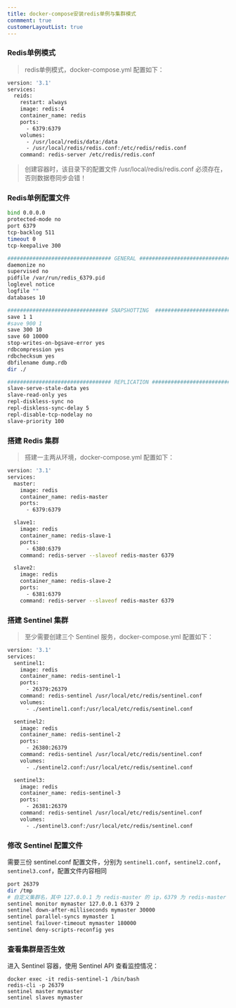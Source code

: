 ```yaml
---
title: docker-compose安装redis单例与集群模式
conmment: true
customerLayoutList: true
---
```


### Redis单例模式

> redis单例模式，docker-compose.yml 配置如下：

```sh
version: '3.1'
services:
  reids:
    restart: always
    image: redis:4
    container_name: redis
    ports:
      - 6379:6379
    volumes:
      - /usr/local/redis/data:/data
      - /usr/local/redis/redis.conf:/etc/redis/redis.conf
    command: redis-server /etc/redis/redis.conf
```
> 创建容器时，该目录下的配置文件 /usr/local/redis/redis.conf 必须存在，否则数据卷同步会错！

### Redis单例配置文件

```sh
bind 0.0.0.0
protected-mode no
port 6379
tcp-backlog 511
timeout 0
tcp-keepalive 300

################################# GENERAL #####################################
daemonize no
supervised no
pidfile /var/run/redis_6379.pid
loglevel notice
logfile ""
databases 10

################################ SNAPSHOTTING  ################################
save 1 1
#save 900 1
save 300 10
save 60 10000
stop-writes-on-bgsave-error yes
rdbcompression yes
rdbchecksum yes
dbfilename dump.rdb
dir ./

################################# REPLICATION #################################
slave-serve-stale-data yes
slave-read-only yes
repl-diskless-sync no
repl-diskless-sync-delay 5
repl-disable-tcp-nodelay no
slave-priority 100
```

### 搭建 Redis 集群

>搭建一主两从环境，docker-compose.yml 配置如下：

```sh
version: '3.1'
services:
  master:
    image: redis
    container_name: redis-master
    ports:
      - 6379:6379

  slave1:
    image: redis
    container_name: redis-slave-1
    ports:
      - 6380:6379
    command: redis-server --slaveof redis-master 6379

  slave2:
    image: redis
    container_name: redis-slave-2
    ports:
      - 6381:6379
    command: redis-server --slaveof redis-master 6379
```

### 搭建 Sentinel 集群

>至少需要创建三个 Sentinel 服务，docker-compose.yml 配置如下：

```sh
version: '3.1'
services:
  sentinel1:
    image: redis
    container_name: redis-sentinel-1
    ports:
      - 26379:26379
    command: redis-sentinel /usr/local/etc/redis/sentinel.conf
    volumes:
      - ./sentinel1.conf:/usr/local/etc/redis/sentinel.conf

  sentinel2:
    image: redis
    container_name: redis-sentinel-2
    ports:
      - 26380:26379
    command: redis-sentinel /usr/local/etc/redis/sentinel.conf
    volumes:
      - ./sentinel2.conf:/usr/local/etc/redis/sentinel.conf

  sentinel3:
    image: redis
    container_name: redis-sentinel-3
    ports:
      - 26381:26379
    command: redis-sentinel /usr/local/etc/redis/sentinel.conf
    volumes:
      - ./sentinel3.conf:/usr/local/etc/redis/sentinel.conf
```

### 修改 Sentinel 配置文件

需要三份 sentinel.conf 配置文件，分别为 `sentinel1.conf`，`sentinel2.conf`，`sentinel3.conf`，配置文件内容相同

```sh
port 26379
dir /tmp
# 自定义集群名，其中 127.0.0.1 为 redis-master 的 ip，6379 为 redis-master 的端口，2 为最小投票数（因为有 3 台 Sentinel 所以可以设置成 2）
sentinel monitor mymaster 127.0.0.1 6379 2
sentinel down-after-milliseconds mymaster 30000
sentinel parallel-syncs mymaster 1
sentinel failover-timeout mymaster 180000
sentinel deny-scripts-reconfig yes
```

### 查看集群是否生效

进入 Sentinel 容器，使用 Sentinel API 查看监控情况：

```
docker exec -it redis-sentinel-1 /bin/bash
redis-cli -p 26379
sentinel master mymaster
sentinel slaves mymaster
```
